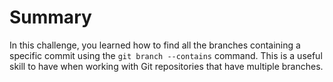 # Summary

In this challenge, you learned how to find all the branches containing a specific commit using the `git branch --contains` command. This is a useful skill to have when working with Git repositories that have multiple branches.

